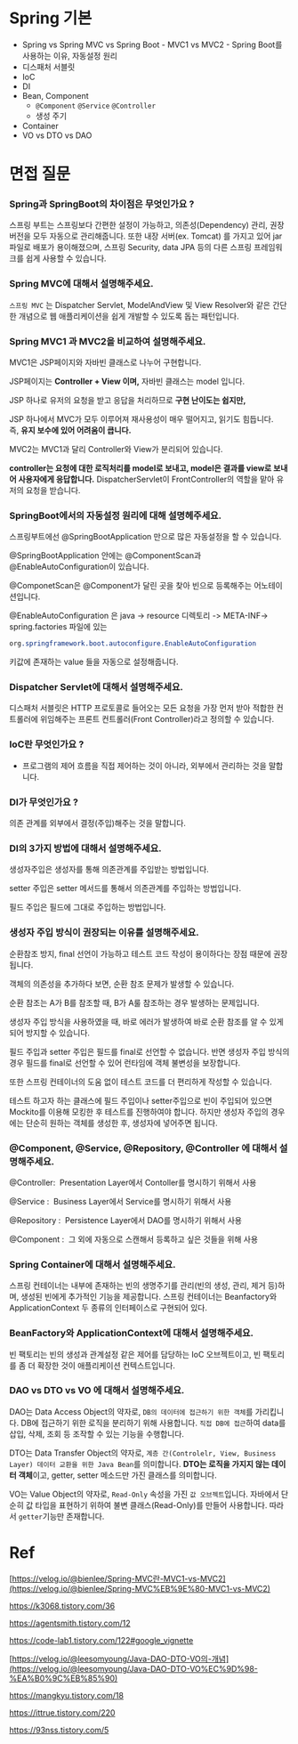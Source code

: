 # Spring 기본
- Spring vs Spring MVC vs Spring Boot
        - MVC1 vs MVC2
        - Spring Boot를 사용하는 이유, 자동설정 원리
- 디스패처 서블릿
- IoC
- DI
- Bean, Component
  - `@Component` `@Service` `@Controller`
  - 생성 주기
- Container
- VO vs DTO vs DAO


# 면접 질문

### Spring과 SpringBoot의 차이점은 무엇인가요 ?

스프링 부트는 스프링보다 간편한 설정이 가능하고, 의존성(Dependency) 관리, 권장 버전을 모두 자동으로 관리해줍니다. 또한 내장 서버(ex. Tomcat) 를 가지고 있어 jar 파일로 배포가 용이해졌으며, 스프링 Security, data JPA 등의 다른 스프링 프레임워크를 쉽게 사용할 수 있습니다.

### Spring MVC에 대해서 설명해주세요.

`스프링 MVC` 는 Dispatcher Servlet, ModelAndView 및 View Resolver와 같은 간단한 개념으로 웹 애플리케이션을 쉽게 개발할 수 있도록 돕는 패턴입니다.

### Spring MVC1 과 MVC2을 비교하여 설명해주세요.

MVC1은 JSP페이지와 자바빈 클래스로 나누어 구현합니다.

JSP페이지는 **Controller + View 이며,** 자바빈 클래스는 model 입니다.

JSP 하나로 유저의 요청을 받고 응답을 처리하므로 **구현 난이도는 쉽지만,**

JSP 하나에서 MVC가 모두 이루어져 재사용성이 매우 떨어지고, 읽기도 힘듭니다. 즉, **유지 보수에 있어 어려움이 큽니다.**

MVC2는 MVC1과 달리 Controller와 View가 분리되어 있습니다. 

**controller는 요청에 대한 로직처리를 model로 보내고, model은 결과를 view로 보내어 사용자에게 응답합니다.** DispatcherServlet이 FrontController의 역할을 맡아 유저의 요청을 받습니다.

### SpringBoot에서의 자동설정 원리에 대해 설명헤주세요.

스프링부트에선 @SpringBootApplication 만으로 많은 자동설정을 할 수 있습니다.

@SpringBootApplication 안에는 @ComponentScan과 @EnableAutoConfiguration이 있습니다.

@ComponetScan은 @Component가 달린 곳을 찾아 빈으로 등록해주는 어노테이션입니다.

@EnableAutoConfiguration 은 java -> resource 디렉토리 -> META-INF-> spring.factories 파일에 있는

```css
org.springframework.boot.autoconfigure.EnableAutoConfiguration
```

키값에 존재하는 value 들을 자동으로 설정해줍니다.

### Dispatcher Servlet에 대해서 설명해주세요.

디스패처 서블릿은 HTTP 프로토콜로 들어오는 모든 요청을 가장 먼저 받아 적합한 컨트롤러에 위임해주는 프론트 컨트롤러(Front Controller)라고 정의할 수 있습니다.

### IoC란 무엇인가요 ?

- 프로그램의 제어 흐름을 직접 제어하는 것이 아니라, 외부에서 관리하는 것을 말합니다.

### DI가 무엇인가요 ?

의존 관계를 외부에서 결정(주입)해주는 것을 말합니다.

### DI의 3가지 방법에 대해서 설명해주세요.

생성자주입은 생성자를 통해 의존관계를 주입받는 방법입니다.

setter 주입은 setter 메서드를 통해서 의존관계를 주입하는 방법입니다.

필드 주입은 필드에 그대로 주입하는 방법입니다. 

### 생성자 주입 방식이 권장되는 이유를 설명해주세요.

순환참조 방지, final 선언이 가능하고 테스트 코드 작성이 용이하다는 장점 때문에 권장됩니다.

객체의 의존성을 추가하다 보면, 순환 참조 문제가 발생할 수 있습니다.

순환 참조는 A가 B를 참조할 때, B가 A룰 참조하는 경우 발생하는 문제입니다.

생성자 주입 방식을 사용하였을 때, 바로 에러가 발생하여 바로 순환 참조를 알 수 있게 되어 방지할 수 있습니다.

필드 주입과 setter 주입은 필드를 final로 선언할 수 없습니다. 반면 생성자 주입 방식의 경우 필드를 final로 선언할 수 있어 런타임에 객체 불변성을 보장합니다.

또한 스프링 컨테이너의 도움 없이 테스트 코드를 더 편리하게 작성할 수 있습니다.

테스트 하고자 하는 클래스에 필드 주입이나 setter주입으로 빈이 주입되어 있으면 Mockito를 이용해 모킹한 후 테스트를 진행하여야 합니다. 하지만 생성자 주입의 경우에는 단순히 원하는 객체를 생성한 후, 생성자에 넣어주면 됩니다.

### @Component, @Service, @Repository, @Controller 에 대해서 설명해주세요.

@Controller:  Presentation Layer에서 Contoller를 명시하기 위해서 사용 

@Service :  Business Layer에서 Service를 명시하기 위해서 사용

@Repository :  Persistence Layer에서 DAO를 명시하기 위해서 사용

@Component :  그 외에 자동으로 스캔해서 등록하고 싶은 것들을 위해 사용

### Spring Container에 대해서 설명해주세요.

스프링 컨테이너는 내부에 존재하는 빈의 생명주기를 관리(빈의 생성, 관리, 제거 등)하며, 생성된 빈에게 추가적인 기능을 제공합니다. 스프링 컨테이너는 Beanfactory와 ApplicationContext 두 종류의 인터페이스로 구현되어 있다.

### BeanFactory와 ApplicationContext에 대해서 설명해주세요.

빈 팩토리는 빈의 생성과 관계설정 같은 제어를 담당하는 IoC 오브젝트이고, 빈 팩토리를 좀 더 확장한 것이 애플리케이션 컨텍스트입니다.

### DAO vs DTO vs VO 에 대해서 설명해주세요.

DAO는 Data Access Object의 약자로, `DB의 데이터에 접근하기 위한 객체`를 가리킵니다. DB에 접근하기 위한 로직을 분리하기 위해 사용합니다. `직접 DB에 접근`하여 data를 삽입, 삭제, 조회 등 조작할 수 있는 기능을 수행합니다.

DTO는 Data Transfer Object의 약자로, `계층 간(Controlelr, View, Business Layer) 데이터 교환을 위한 Java Bean`를 의미합니다. **DTO는 로직을 가지지 않는 데이터 객체**이고, getter, setter 메소드만 가진 클래스를 의미합니다.

VO는 Value Object의 약자로, `Read-Only` 속성을 가진 `값 오브젝트`입니다. 자바에서 단순히 값 타입을 표현하기 위하여 불변 클래스(Read-Only)를 만들어 사용합니다. 따라서 `getter`기능만 존재합니다.

# Ref

[https://velog.io/@bienlee/Spring-MVC란-MVC1-vs-MVC2](https://velog.io/@bienlee/Spring-MVC%EB%9E%80-MVC1-vs-MVC2)

https://k3068.tistory.com/36

https://agentsmith.tistory.com/12

https://code-lab1.tistory.com/122#google_vignette

[https://velog.io/@leesomyoung/Java-DAO-DTO-VO의-개념](https://velog.io/@leesomyoung/Java-DAO-DTO-VO%EC%9D%98-%EA%B0%9C%EB%85%90)

https://mangkyu.tistory.com/18

https://ittrue.tistory.com/220

https://93nss.tistory.com/5
